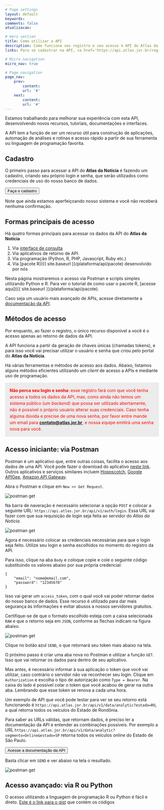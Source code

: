 ```yaml
---
# Page settings
layout: default
keywords:
comments: false
atualizacao:

# Hero section
title: Como utilizar a API
description: Como funciona seu registro e seu acesso à API do Atlas da Notícia
links: Para se cadastrar na API, <a href='https://api.atlas.jor.br/register' target='_blank'>clique aqui</a>. Acesse o GitHub do pacote R <a href='https://github.com/voltdatalab/newsatlasbr' target='_blank'>aqui</a>.

# Micro navigation
micro_nav: true

# Page navigation
page_nav:
    prev:
        content:
        url: '#'
    next:
        content:
        url: '#'
---
```


Estamos trabalhando para melhorar sua experiência com esta API, desenvolvendo novos recursos, tutoriais, documentações e interfaces.

A API tem a função de ser um recurso útil para construção de aplicações, automação de análises e rotinas e acesso rápido a partir de sua ferramenta ou linguagem de programação favorita.

## Cadastro
O primeiro passo para acessar a API do **Atlas da Notícia** é fazendo um cadastro, criando seu próprio login e senha, que serão utilizados como credenciais de uso do nosso banco de dados.

<a href="https://api.atlas.jor.br/register"><button class="btn btn--dark btn--rounded btn--w-icon"> Faça o cadastro </button></a>

Note que ainda estamos aperfeiçoando nosso sistema e você não receberá nenhuma confirmação.

## Formas principais de acesso

Há quatro formas principais para acessar os dados da API do **Atlas da Notícia**

1. Via [interface de consulta](https://www.atlas.jor.br/plataforma/consulta/)
2. Via aplicativos de retorno de API.
3. Via programação (Python, R, PHP, Javascript, Ruby etc.)
4. Via [pacote R]({{ site.baseurl }}/plataforma/api/pacote) desenvolvido por nós

Nesta página mostraremos o acesso via Postman e scripts simples utilizando Python e R. Para ver o tutorial de como usar o pacote R, [acesse aqui]({{ site.baseurl }}/plataforma/api/pacote).

Caso seja um usuário mais avançado de APIs, acesse diretamente a [documentação da API](../documentacaoAPI).

## Métodos de acesso
Por enquanto, ao fazer o registro, o único recurso disponível a você é o acesso apenas ao retorno de dados da API.  

A API funciona a partir da geração de chaves únicas (chamadas tokens), e para isso você vai precisar utilizar o usuário e senha que criou pelo portal do **Atlas da Notícia**.

Há várias ferramentas e métodos de acesso aos dados. Abaixo, listamos alguns métodos eficientes utilizando um _client_ de acesso a APIs e mediante uso de programação.

<span style="color:red;font-size:1em;line-height:1.5em;padding:15px;background-color:#ececec;display:block"> **Não perca seu login e senha**: esse registro fará com que você tenha acesso a todos os dados da API, mas, como ainda não temos um sistema público (um _backend_) que possa ser utilizado abertamente, não é possível o próprio usuário alterar suas credenciais. Caso tenha alguma dúvida e precise de uma nova senha, por favor entre mande um email para **[contato@atlas.jor.br](mailto:contato@atlas.jor.br)**, e nossa equipe emitirá uma senha nova para você.</span>

## Acesso iniciante: via Postman

Postman é um aplicativo que, entre outras coisas, facilita o acesso aos dados de uma API. Você pode fazer o download do aplicativo [neste link](https://www.getpostman.com/). Outros aplicativos e serviços similares incluem [Hoppscotch](https://hoppscotch.io/pt-br), [Google APIGee](https://cloud.google.com/apigee), [Amazon API Gateway](https://aws.amazon.com/pt/api-gateway/).

Abra o Postman e clique em `New >> Get Request`.

![postman get](../../../graficos/postman_get.png)

Na barra de naveração é necessário selecionar a opção `POST` e colocar a seguinte URL: `https://api.atlas.jor.br/api/v1/auth/login`. Essa URL vai fazer com que sua requisição de login seja feita ao servidor do *Atlas da Notícia*.

![postman get](../../../graficos/postman_barra_nav.png)

Agora é necessário colocar as credenciais necessárias para que o login seja feito. Utilize seu login e senha escolhidos no momento do registro da API.

Para isso, clique na aba `Body` e coloque copie e cole o seguinte código substituindo os valores abaixo por sua própria credencial:


```
{
    "email": "nome@email.com",
    "password": "12345678"
}
```  

Isso vai gerar um `access_token`, com o qual você vai poder retornar dados do nosso banco de dados. Esse recurso é utilizado para dar mais segurança às informações e evitar abusos a nossos servidores gratuitos.

Certifique-se de que o formato escolhido esteja com a caixa selecionada `RAW` e que o retorno seja em `JSON`, conforme as flechas indicam na figura abaixo.

![postman get](../../../graficos/postman_bearer.png)

Clique no botão azul `SEND`, o que retornará seu token mais abaixo na tela.

O próximo passo é criar uma aba nova no Postman e utilizar a função `GET`. Isso que vai retornar os dados para dentro de seu aplicativo.

Mas antes, é necessário informar à sua aplicação o token que você vai utilizar, caso contrário o servidor não vai reconhecer seu login. Clique em `Authorization` e escolha o tipo de autorização como `Type = Bearer`. Na caixa do lado
é possível colar o token que você acabou de gerar na outra aba. Lembrando que esse token se renova a cada uma hora.

Um exemplo de API que você pode testar para ver se seu retorno está funcionando é `https://api.atlas.jor.br/api/v1/data/analytic?estado=RO`, a qual retorna todos os veículos do Estado de Rondônia.

Para saber as URLs válidas, que retornam dados, é preciso ler a documentação da API e entender as combinações possíveis. Por exemplo a URL `https://api.atlas.jor.br/api/v1/data/analytic?segmento=Online&estado=SP` retorna todos os veículos online do Estado de São Paulo.

<a href="https://api.atlas.jor.br/docs"><button class="btn btn--dark btn--rounded btn--w-icon"> Acesse a documentação da API </button></a>

Basta clicar em `SEND` e ver abaixo na tela o resultado.

![postman get](../../../graficos/postman_results.png)

## Acesso avançado: via R ou Python

O acesso utilizando a linguagem de programação R ou Python é fácil e direto. [Este é o link para o gist](https://gist.github.com/sergiospagnuolo/f7b5bdd2fc430c791746a39d99319406) que contém os códigos

<script src="https://gist.github.com/sergiospagnuolo/f7b5bdd2fc430c791746a39d99319406.js"></script>
